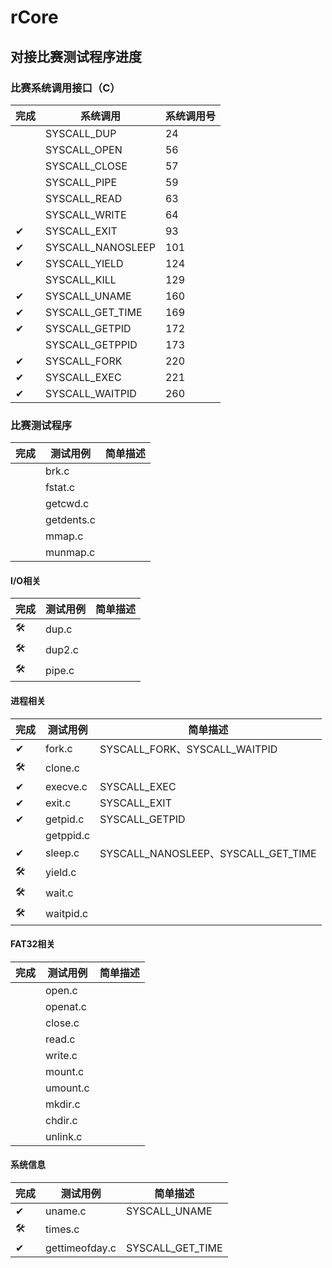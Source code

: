 # rCore
## 对接比赛测试程序进度
### 比赛系统调用接口（C）
| 完成 | 系统调用          | 系统调用号 |
| ---- | ----------------- | ---------- |
|      | SYSCALL_DUP       | 24         |
|      | SYSCALL_OPEN      | 56         |
|      | SYSCALL_CLOSE     | 57         |
|      | SYSCALL_PIPE      | 59         |
|      | SYSCALL_READ      | 63         |
|      | SYSCALL_WRITE     | 64         |
| ✔    | SYSCALL_EXIT      | 93         |
| ✔    | SYSCALL_NANOSLEEP | 101        |
| ✔    | SYSCALL_YIELD     | 124        |
|      | SYSCALL_KILL      | 129        |
| ✔    | SYSCALL_UNAME     | 160        |
| ✔    | SYSCALL_GET_TIME  | 169        |
| ✔    | SYSCALL_GETPID    | 172        |
|      | SYSCALL_GETPPID   | 173        |
| ✔    | SYSCALL_FORK      | 220        |
| ✔    | SYSCALL_EXEC      | 221        |
| ✔    | SYSCALL_WAITPID   | 260        |

### 比赛测试程序
| 完成 | 测试用例   | 简单描述 |
| ---- | ---------- | -------- |
|      | brk.c      |
|      | fstat.c    |
|      | getcwd.c   |
|      | getdents.c |
|      | mmap.c     |
|      | munmap.c   |

#### I/O相关
| 完成 | 测试用例 | 简单描述 |
| ---- | -------- | -------- |
| 🛠    | dup.c    |
| 🛠    | dup2.c   |
| 🛠    | pipe.c   |

#### 进程相关
| 完成 | 测试用例  | 简单描述                            |
| ---- | --------- | ----------------------------------- |
| ✔    | fork.c    | SYSCALL_FORK、SYSCALL_WAITPID       |
| 🛠    | clone.c   |
| ✔    | execve.c  | SYSCALL_EXEC                        |
| ✔    | exit.c    | SYSCALL_EXIT                        |
| ✔    | getpid.c  | SYSCALL_GETPID                      |
|      | getppid.c |
| ✔    | sleep.c   | SYSCALL_NANOSLEEP、SYSCALL_GET_TIME |
| 🛠    | yield.c   |
| 🛠    | wait.c    |
| 🛠    | waitpid.c |

#### FAT32相关
| 完成 | 测试用例 | 简单描述 |
| ---- | -------- | -------- |
|      | open.c   |
|      | openat.c |
|      | close.c  |
|      | read.c   |
|      | write.c  |
|      | mount.c  |
|      | umount.c |
|      | mkdir.c  |
|      | chdir.c  |
|      | unlink.c |

#### 系统信息
| 完成 | 测试用例       | 简单描述         |
| ---- | -------------- | ---------------- |
| ✔    | uname.c        | SYSCALL_UNAME    |
| 🛠    | times.c        |
| ✔    | gettimeofday.c | SYSCALL_GET_TIME |